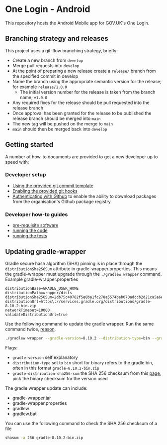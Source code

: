 # One Login - Android

This repository hosts the Android Mobile app for GOV.UK's One Login.

## Branching strategy and releases

This project uses a git-flow branching strategy, briefly:

- Create a new branch from `develop`
- Merge pull requests into `develop`
- At the point of preparing a new release create a `release/` branch from the specified commit in
  develop
- Name the branch using the appropriate semantic version for the release; for
  example `release/1.0.0`
    - The initial version number for the release is taken from the branch name; `v1.0.0`
- Any required fixes for the release should be pull requested into the release branch
- Once approval has been granted for the release to be published the release branch should be merged
  into `main`
- The new tag will be pushed on the merge to `main`
- `main` should then be merged back into `develop`

## Getting started

A number of how-to documents are provided to get a new developer up to speed with:

### Developer setup

- [Using the provided git commit template](docs/developer-setup/commit-templates.md)
- [Enabling the provided git hooks](docs/developer-setup/git-hooks.md)
- [Authenticating with Github](docs/developer-setup/github-authentication.md) to enable the ability
  to download packages from the organisation's Github package registry.

### Developer how-to guides

- [pre-requisite software](docs/how-to/pre-requisite-software.md)
- [running the code](docs/how-to/running-the-code.md)
- [running the tests](docs/how-to/running-the-tests.md)

## Updating gradle-wrapper

Gradle secure hash algorithm (SHA) pinning is in place through the `distributionSha256Sum` attribute in gradle-wrapper.properties. This means the gradle-wrapper must upgrade through the `./gradlew wrapper` command.
Example gradle-wrapper.properties
```
distributionBase=GRADLE_USER_HOME
distributionPath=wrapper/dists
distributionSha256Sum=2db75c40782f5e8ba1fc278a5574bab070adccb2d21ca5a6e5ed840888448046
distributionUrl=https\://services.gradle.org/distributions/gradle-8.10.2-bin.zip
networkTimeout=10000
validateDistributionUrl=true
 ```

Use the following command to update the gradle wrapper. Run the same command twice, [reason](https://sp4ghetticode.medium.com/the-elephant-in-the-room-how-to-update-gradle-in-your-android-project-correctly-09154fe3d47b).

```bash
./gradlew wrapper --gradle-version=8.10.2 --distribution-type=bin --gradle-distribution-sha256-sum=31c55713e40233a8303827ceb42ca48a47267a0ad4bab9177123121e71524c26
```

Flags:
- `gradle-version` self explanatory
- `distribution-type` set to `bin` short for binary refers to the gradle bin, often in this format `gradle-8.10.2-bin.zip`
- `gradle-distribution-sha256-sum` the SHA 256 checksum from this [page](https://gradle.org/release-checksums/), pick the binary checksum for the version used

The gradle wrapper update can include:
- gradle-wrapper.jar
- gradle-wrapper.properties
- gradlew
- gradlew.bat

You can use the following command to check the SHA 256 checksum of a file

```bash
shasum -a 256 gradle-8.10.2-bin.zip
```
